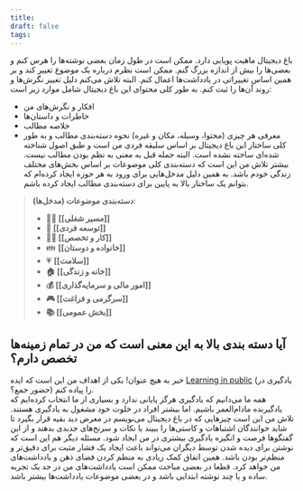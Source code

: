 ```yaml
---
title: 
draft: false
tags:
---
```


باغ دیجیتال ماهیت پویایی دارد. ممکن است در طول زمان بعضی نوشته‌ها را هرس کنم و بعضی‌ها را بیش از اندازه بزرگ گنم.
ممکن است نظرم درباره یک موضوع تغییر کند و بر همین اساس تغییراتی در یادداشت‌ها اعمال کنم. البته تلاش می‌کنم دلیل تغییر نگرش‌ها و روند آن‌ها را ثبت کنم.
  به طور کلی محتوای این باغ دیجیتال شامل موارد زیر است:
 - افکار و نگرش‌های من
 - خاطرات و داستان‌ها
 - خلاصه مطالب
 - معرفی هر چیزی (محتوا، وسیله، مکان و غیره)
نحوه دسته‌بندی مطالب و به طور کلی ساختار این باغ دیجیتال بر اساس سلیقه فردی من است و طبق اصول شناخته شده‌ای ساخته نشده است. البته جمله قبل به معنی به نظم بودن مطالب نیست. بیشتر تلاش من این است که دسته‌بندی کلی موضوعات بر اساس بخش‌های مختلف زندگی خودم باشد. به همین دلیل مدخل‌هایی برای ورود به هر حوزه ایجاد کرده‌ام که بتوانم یک ساختار بالا به پایین برای دسته‌بندی مطالب ایجاد کرده باشم.
> **دسته‌بندی موضوعات (مدخل‌ها)**:
> - **👨‍💼 [[مسیر شغلی]]**
> - **🌱 [[توسعه فردی]]**
> - **👨‍💻 [[کار و تخصص]]**
> - 👪 **[[خانواده و دوستان]]**
> - 💗 **[[سلامت]]**
> - **🏠 [[خانه و زندگی]]**
> - **💰 [[امور مالی و سرمایه‌گذاری]]**
> - **🎮 [[سرگرمی و فراغت]]**
> - **📚 [[بخش عمومی]]**
## آیا دسته بندی بالا به این معنی است که من در تمام زمینه‌ها تخصص دارم؟
خیر به هیچ عنوان!
یکی از اهداف من این است که ایده [Learning in public](https://www.swyx.io/learn-in-public) (یادگیری در حضور جمع؟) را پیاده کنم.  
همه ما می‌دانیم که یادگیری هرگز پایانی ندارد و بسیاری از ما انتخاب کرده‌ایم که یادگیرنده مادام‌العمر باشیم. اما بیشتر افراد در خلوت خود مشغول به یادگیری هستند. تلاش من این است چیزهایی که در باغ دیجیتال می‌نویسم در معرض دید بقیه قرار بگیرد تا شاید خوانندگان اشتباهات و کاستی‌ها را ببیند یا نکات و سرنخ‌های جدیدی بدهند و از این گفتگوها فرصت و انگیزه یادگیری بیشتری در من ایجاد شود.
مسئله دیگر هم این است که نوشتن برای دیده شدن توسط دیگران می‌تواند باعث ایجاد یک فشار مثبت برای دقیق‌تر و منظم‌تر بودن باشد. همین اتفاق کمک زیادی به منظم کردن فضای ذهن و یادداشت‌های من خواهد کرد.
قطعا در بعضی مباحث ممکن است یادداشت‌های من در حد یک تجربه ساده و یا چند نوشته ابتدایی باشد و در بعضی موضوعات یادداشت‌ها بیشتر باشد.